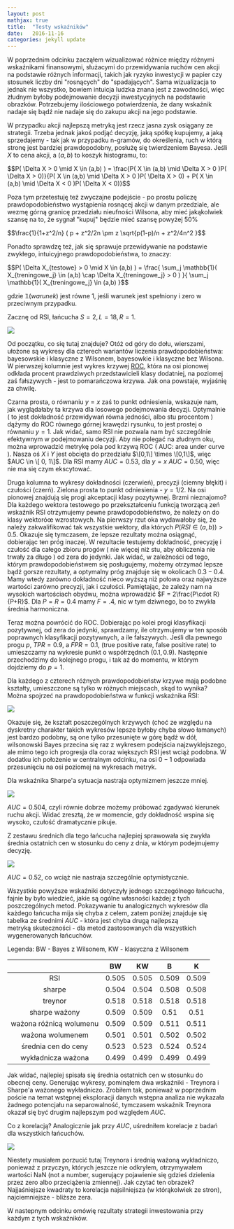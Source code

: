 ```yaml
---
layout: post
mathjax: true
title:  "Testy wskaźników"
date:   2016-11-16
categories: jekyll update
---
```


W poprzednim odcinku zacząłem wizualizować różnice między różnymi wskaźnikami finansowymi, służacymi do przewidywania ruchów cen akcji na podstawie różnych informacji, takich jak ryzyko inwestycji w papier czy stosunek liczby dni "rosnących" do "spadających". Sama wizualizacja to jednak nie wszystko, bowiem intuicja ludzka znana jest z zawodności, więc złudnym byłoby podejmowanie decyzji inwestycyjnych na podstawie obrazków. Potrzebujemy ilościowego potwierdzenia, że dany wskaźnik nadaje się bądź nie nadaje się do zakupu akcji na jego podstawie.

W przypadku akcji najlepszą metryką jest rzecz jasna zysk osiągany ze strategii. Trzeba jednak jakoś podjąć decyzję, jaką spółkę kupujemy, a jaką sprzedajemy - tak jak w przypadku n-gramów, do określenia, ruch w którą stronę jest bardziej prawdopodobny, posłużę się twierdzeniem Bayesa. Jeśli $X$ to cena akcji, a $(a,b)$ to koszyk histogramu, to:

<div>
$$P( \Delta X > 0 \mid X \in (a,b) ) = \frac{P( X \in (a,b) \mid \Delta X > 0 )P( \Delta X > 0)}{P( X \in (a,b) \mid \Delta X > 0 )P( \Delta X > 0) + P( X \in (a,b) \mid \Delta X < 0 )P( \Delta X < 0)}$$
</div>

Poza tym przetestuję też zwyczajne podejście - po prostu policzę prawdopodobieństwo wystąpienia rosnącej akcji w danym przedziale, ale wezmę górną granicę przedziału nieufności Wilsona, aby mieć jakąkolwiek szansę na to, że sygnał "kupuj" będzie mieć szansę powyżej 50\%

<div>
$$\frac{1}{1+z^2/n} ( p + z^2/2n \pm z \sqrt{p(1-p)/n + z^2/4n^2 }$$
</div>

Ponadto sprawdzę też, jak się sprawuje przewidywanie na podstawie zwykłego, intuicyjnego prawdopodobieństwa, to znaczy:

<div>
$$P( \Delta X_{testowe} > 0 \mid X \in (a,b) ) = \frac{ \sum_j \mathbb{1}( X_{treningowe_j} \in (a,b) \cap \Delta X_{treningowe_j} > 0 ) }{ \sum_j \mathbb{1}( X_{treningowe_j} \in (a,b) }$$
</div>

gdzie $\mathbb{1}( warunek )$ jest równe 1, jeśli warunek jest spełniony i zero w przeciwnym przypadku.


Zacznę od RSI, łańcucha $S=2, L=18, R=1$.

<div class="imgcap">
<img src="/assets/test/RSI.png">
</div>

Od początku, co się tutaj znajduje? Otóż od góry do dołu, wierszami, ułożone są wykresy dla czterech wariantów liczenia prawdopodobieństwa: bayesowskie i klasyczne z Wilsonem, bayesowkie i klasyczne bez Wilsona. W pierwszej kolumnie jest wykres krzywej [ROC](https://en.wikipedia.org/wiki/Receiver_operating_characteristic), która na osi pionowej odkłada procent prawdziwych przedstawicieli klasy dodatniej, na poziomej zaś fałszywych - jest to pomarańczowa krzywa. Jak ona powstaje, wyjaśnię za chwilę.

Czarna prosta, o równaniu $y=x$ zaś to punkt odniesienia, wskazuje nam, jak wyglądałaby ta krzywa dla losowego podejmowania decyzji. Optymalnie ( to jest dokładność przewidywań równa jedności, albo stu procentom ) dążymy do ROC równego górnej krawędzi rysunku, to jest prostej o równaniu $y=1$. Jak widać, samo RSI nie pozwala nam być szczególnie efektywnym w podejmowaniu decyzji. Aby nie polegać na złudnym oku, można wprowadzić metrykę pola pod krzywą ROC ( AUC: area under curve ). Nasza oś $X$ i $Y$ jest obcięta do przedziału $\[0,1\] \times \[0,1\]$, więc $AUC \in \[ 0, 1\]$. Dla RSI mamy $AUC = 0.53$, dla $y=x$ $AUC = 0.50$, więc nie ma się czym ekscytować.

Druga kolumna to wykresy dokładności (czerwień), precyzji (ciemny błękit) i czułości (czerń). Zielona prosta to punkt odniesienia - $y=1/2$. Na osi pionowej znajdują się progi akceptacji klasy pozytywnej. Brzmi nieznajomo? Dla każdego wektora testowego po przekształceniu funkcją tworzącą zeń wskaźnik RSI otrzymujemy pewne prawdopodobieństwo, że należy on do klasy wektoróœ wzrostowych. Na pierwszy rzut oka wydawałoby się, że należy zakwalifikować tak wszystkie wektory, dla których $P( RSI \in (a,b) ) > 0.5$. Okazuje się tymczasem, że lepsze rezultaty można osiągnąć, dobierając ten próg inaczej. W rezultacie testujemy dokładność, precyzję i czułość dla całego zbioru progów ( nie więcej niż stu, aby obliczenia nie trwały za długo ) od zera do jedynki. Jak widać, w zależności od tego, którym prawdopodobieństwem się posługujemy, możemy otrzymać lepsze bądź gorsze rezultaty, a optymalny próg znajduje się w okolicach $0.3 - 0.4$. Mamy wtedy zarówno dokładność nieco wyższą niż połowa oraz najwyższe wartości zarówno precyzji, jak i czułości. Pamiętając, że zależy nam na wysokich wartościach obydwu, można wprowadzić $F = 2\frac{P\cdot R}{P+R}$. Dla $P=R=0.4$ mamy $F=.4$, nic w tym dziwnego, bo to zwykła średnia harmoniczna.

Teraz można powrócić do ROC. Dobierając po kolei progi klasyfikacji pozytywnej, od zera do jedynki, sprawdzamy, ile otrzymujemy w ten sposób poprawnych klasyfikacji pozytywnych, a ile fałszywych. Jeśli dla pewnego progu $p$, $TPR=0.9$, a $FPR=0.1$, (true positive rate, false positive rate) to umieszczamy na wykresie punkt o współrzędnch $(0.1, 0.9)$. Następnie przechodzimy do kolejnego progu, i tak aż do momentu, w którym dojdziemy do $p=1$.

Dla każdego z czterech różnych prawdopodobieństw krzywe mają podobne kształty, umieszczone są tylko w różnych miejscach, skąd to wynika? Można spojrzeć na prawdopodobieństwa w funkcji wskaźnika RSI:

<div class="imgcap">
<img src="/assets/test/RSIprobs.png">
</div>

Okazuje się, że kształt poszczególnych krzywych (choć ze względu na dyskretny charakter takich wykresów lepsze byłoby chyba słowo łamanych) jest bardzo podobny, są one tylko przesunięte w górę bądź w dół, wilsonowski Bayes przecina się raz z wykresem podejścia najzwyklejszego, ale mimo tego ich progresja dla coraz większych RSI jest wciąż podobna. W dodatku ich położenie w centralnym odcinku, na osi $0-1$ odpowiada przesunięciu na osi poziomej na wykresach metryk. 

Dla wskaźnika Sharpe'a sytuacja nastraja optymizmem jeszcze mniej.

<div class="imgcap">
<img src="/assets/test/sharpe.png">
</div>

$AUC = 0.504$, czyli równie dobrze możemy próbować zgadywać kierunek ruchu akcji. Widać zresztą, że w momencie, gdy dokładność wspina się wysoko, czułość dramatycznie pikuje. 

Z zestawu średnich dla tego łańcucha najlepiej sprawowała się zwykła średnia ostatnich cen w stosunku do ceny z dnia, w którym podejmujemy decyzję. 

<div class="imgcap">
<img src="/assets/test/simavg.png">
</div>

$AUC = 0.52$, co wciąż nie nastraja szczególnie optymistycznie.

Wszystkie powyższe wskaźniki dotyczyły jednego szczególnego łańcucha, fajnie by było wiedzieć, jakie są ogólne własności każdej z tych poszczególnych metod. Pokazywanie tu analogicznych wykresów dla każdego łańcucha mija się chyba z celem, zatem poniżej znajduje się tabelka ze średnimi $AUC$ - która jest chyba drugą najlepszą metryką skuteczności - dla metod zastosowanych dla wszystkich wygenerowanych łańcuchów. 

Legenda: BW - Bayes z Wilsonem, KW - klasyczna z Wilsonem

|                         | BW | KW | B | K |
|:-----------------------:|:------------:|:---------------:|:--------------:|:--------------------:|
|           RSI           |     0.505    |      0.505      |      0.509     |         0.509        |
|          sharpe         |     0.504    |      0.504      |      0.508     |         0.508        |
|         treynor         |     0.518    |      0.518      |      0.518     |         0.518        |
|      sharpe ważony      |     0.509    |      0.509      |      0.51      |         0.51         |
| ważona różnicą wolumenu |     0.509    |      0.509      |      0.511     |         0.511        |
|     ważona wolumenem    |     0.501    |      0.501      |      0.502     |         0.502        |
|   średnia cen do ceny   |     0.523    |      0.523      |      0.524     |         0.524        |
|    wykładnicza ważona   |     0.499    |      0.499      |      0.499     |         0.499        |


Jak widać, najlepiej spisała się średnia ostatnich cen w stosunku do obecnej ceny. Generując wykresy, pominąłem dwa wskaźniki - Treynora i Sharpe'a ważonego wykładniczo. Zrobiłem tak, ponieważ w poprzednim poście na temat wstępnej eksploracji danych wstępna analiza nie wykazała żadnego potencjału na separowalność, tymczasem wskaźnik Treynora okazał się być drugim najlepszym pod względem $AUC$.


Co z korelacją? Analogicznie jak przy $AUC$, uśredniłem korelacje z badań dla wszystkich łańcuchów.

<div class="imgcap">
<img src="/assets/test/corrs.png">
</div>

Niestety musiałem porzucić tutaj Treynora i średnią ważoną wykładniczo, ponieważ z przyczyn, których jeszcze nie odkryłem, otrzymywałem wartości NaN (not a number, sugerujący pojawienie się gdzieś dzielenia przez zero albo przeciążenia zmiennej). Jak czytać ten obrazek? Najjaśniejsze kwadraty to korelacja najsilniejsza (w którąkolwiek ze stron), najciemniejsze - bliższe zera.

W nastepnym odcinku omówię rezultaty strategii inwestowania przy każdym z tych wskaźników.

